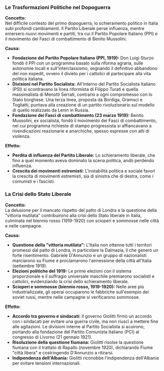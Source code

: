 ### Le Trasformazioni Politiche nel Dopoguerra

  

**Concetto:**  
Nel difficile contesto del primo dopoguerra, lo schieramento politico in Italia subì profondi cambiamenti. Il Partito Liberale perse influenza, mentre emersero nuovi movimenti e partiti, tra cui il Partito Popolare Italiano (PPI) e il movimento dei Fasci di combattimento di Benito Mussolini.

  

**Causa:**

  

- **Fondazione del Partito Popolare Italiano (PPI, 1919):** Don Luigi Sturzo fondò il PPI con un programma basato sulla riforma agraria, sulle autonomie locali e sull'interclassismo, segnando il definitivo abbandono del non expedit, ovvero il divieto per i cattolici di partecipare alla vita politica italiana.
- **Divisioni nel Partito Socialista:** All'interno del Partito Socialista Italiano (PSI) si scontravano la linea riformista di Filippo Turati e quella massimalista di Menotti Serrati, contrario a ogni compromesso con lo Stato borghese. Una terza linea, proposta da Bordiga, Gramsci e Togliatti, puntava alla creazione di un partito rivoluzionario sul modello di quello realizzato da Lenin in Russia.
- **Fondazione dei Fasci di combattimento (23 marzo 1919):** Benito Mussolini, ex socialista, fondò il movimento dei Fasci di combattimento, nel cui programma richieste di stampo progressista si affiancavano a rivendicazioni reazionarie e anarchiche, spesso espresse con atti di violenza.

  

**Effetto:**

  

- **Perdita di influenza del Partito Liberale:** Lo schieramento liberale, che fino a quel momento aveva dominato la scena politica, andò perdendo influenza.
- **Crescita dei movimenti estremisti:** L'instabilità politica e sociale favorì la crescita di movimenti estremisti, sia di sinistra che di destra, come i comunisti e i fascisti.

  

### La Crisi dello Stato Liberale

  

**Concetto:**  
La delusione per il mancato rispetto del patto di Londra e la questione della "vittoria mutilata" contribuirono alla crisi dello Stato liberale in Italia, culminata nel biennio rosso (1919-1920) con scioperi e sommosse nelle città e nelle campagne.

  

**Causa:**

  

- **Questione della "vittoria mutilata":** L'Italia non ottenne tutti i territori promessi dal patto di Londra, in particolare la Dalmazia, il che generò un forte risentimento. Gabriele D'Annunzio e un gruppo di nazionalisti marciarono su Fiume e proclamarono l'annessione della città all'Italia (settembre 1919).
- **Elezioni politiche del 1919:** Le prime elezioni con il sistema proporzionale e il suffragio universale maschile premiarono socialisti e cattolici, evidenziando la crisi dello schieramento liberale.
- **Scioperi e sommosse (biennio rosso, 1919-1920):** Nelle aree più industrializzate, gli operai occuparono le fabbriche sull'esempio dei soviet russi, mentre nelle campagne si verificarono sommosse.

  

**Effetto:**

  

- **Accordo tra governo e sindacati:** Il governo Giolitti firmò un accordo con i sindacati per evitare una guerra civile, ma non riuscì a mettere fine alle agitazioni. Le divisioni interne al Partito Socialista si acuirono, portando alla fondazione del Partito Comunista Italiano (PCI) al congresso di Livorno (21 gennaio 1921).
- **Risoluzione della questione fiumana:** Giolitti risolse la questione fiumana con il trattato di Rapallo (novembre 1920), dichiarando Fiume "città libera" e costringendo D'Annunzio a ritirarsi.
- **Indipendenza dell'Albania:** Giolitti riconobbe l'indipendenza dell'Albania per evitare tensioni internazionali.

  

